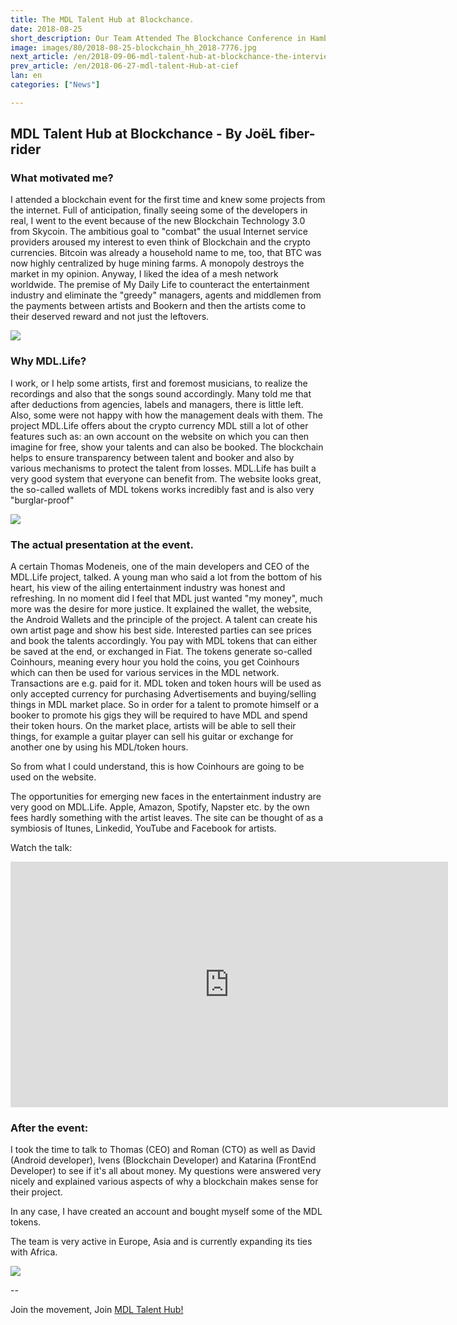 ```yaml
---
title: The MDL Talent Hub at Blockchance.
date: 2018-08-25
short_description: Our Team Attended The Blockchance Conference in Hamburg. This is a short recap!
image: images/80/2018-08-25-blockchain_hh_2018-7776.jpg
next_article: /en/2018-09-06-mdl-talent-hub-at-blockchance-the-interviews
prev_article: /en/2018-06-27-mdl-talent-Hub-at-cief
lan: en
categories: ["News"]

---
```


## MDL Talent Hub at Blockchance - By JoëL fiber-rider

### What motivated me?

I attended a blockchain event for the first time and knew some projects from the internet. Full of anticipation, finally seeing some of the developers in real, I went to the event because of the new Blockchain Technology 3.0 from Skycoin. The ambitious goal to "combat" the usual Internet service providers aroused my interest to even think of Blockchain and the crypto currencies. Bitcoin was already a household name to me, too, that BTC was now highly centralized by huge mining farms.
A monopoly destroys the market in my opinion. Anyway, I liked the idea of ​​a mesh network worldwide. The premise of My Daily Life to counteract the entertainment industry and eliminate the "greedy" managers, agents and middlemen from the payments between artists and Bookern and then the artists come to their deserved reward and not just the leftovers.


![](/images/80/2018-08-25-blockchain_hh_2018-7493-2.jpg)


### Why MDL.Life?
I work, or I help some artists, first and foremost musicians, to realize the recordings and also that the songs sound accordingly. Many told me that after deductions from agencies, labels and managers, there is little left. Also, some were not happy with how the management deals with them.
The project MDL.Life offers about the crypto currency MDL still a lot of other features such as: an own account on the website on which you can then imagine for free, show your talents and can also be booked. The blockchain helps to ensure transparency between talent and booker and also by various mechanisms to protect the talent from losses.
MDL.Life has built a very good system that everyone can benefit from.
The website looks great, the so-called wallets of MDL tokens works incredibly fast and is also very "burglar-proof"

![](/images/80/2018-08-25-blockchain_hh_2018-4918.jpg)

### The actual presentation at the event.

A certain Thomas Modeneis, one of the main developers and CEO of the MDL.Life project, talked.
A young man who said a lot from the bottom of his heart, his view of the ailing entertainment industry was honest and refreshing. In no moment did I feel that MDL just wanted "my money", much more was the desire for more justice.
It explained the wallet, the website, the Android Wallets and the principle of the project.
A talent can create his own artist page and show his best side. Interested parties can see prices and book the talents accordingly.
You pay with MDL tokens that can either be saved at the end, or exchanged in Fiat.
The tokens generate so-called Coinhours, meaning every hour you hold the coins,
you get Coinhours which can then be used for various services in the MDL network. Transactions are e.g. paid for it.
MDL token and token hours will be used as only accepted currency for purchasing Advertisements and buying/selling things in MDL market place.
So in order for a talent to promote himself or a booker to promote his gigs they will be required to have MDL and spend their token hours.
On the market place, artists will be able to sell their things, for example a guitar player can sell his guitar or exchange for another one by using his MDL/token hours.

So from what I could understand, this is how Coinhours are going to be used on the website.

The opportunities for emerging new faces in the entertainment industry are very good on MDL.Life. Apple, Amazon, Spotify, Napster etc. by the own fees hardly something with the artist leaves. The site can be thought of as a symbiosis of Itunes, Linkedid, YouTube and Facebook for artists.

Watch the talk:
<iframe width="700" height="393" src="https://www.youtube.com/embed/GMdtTUGovW0" frameborder="0" allow="autoplay; encrypted-media" allowfullscreen></iframe>


### After the event:

I took the time to talk to Thomas (CEO) and Roman (CTO) as well as David (Android developer), Ivens (Blockchain Developer) and Katarina (FrontEnd Developer) to see if it's all about money.
My questions were answered very nicely and explained various aspects of why a blockchain makes sense for their project.

In any case, I have created an account and bought myself some of the MDL tokens.

The team is very active in Europe, Asia and is currently expanding its ties with Africa.

![](/images/80/2018-08-25-blockchain_hh_2018-7504-2.jpg)



--

Join the movement, Join [MDL Talent Hub!](https://www.mdl.life/)


